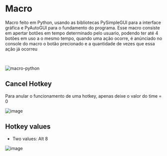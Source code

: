# Macro

Macro feito em Python, usando as bibliotecas PySimpleGUI para a interface gráfica e PyAutoGUI para o fundamento do programa. Esse macro consiste em apertar botões em tempo determinado pelo usuario, podendo ter até 4 botões em uso a o mesmo tempo, quando uma ação ocorre, é anúnciado no console do macro o botão precionado e a quantidade de vezes que essa ação já ocorreu

<br>

![macro-python](https://user-images.githubusercontent.com/79803635/189470410-a6bd7eb3-7458-40c5-a46e-7b31ce6d3c63.png)
<br>
## Cancel Hotkey

Para anular o funcionamento de uma hotkey, apenas deixe o valor do time = 0

![image](https://user-images.githubusercontent.com/79803635/215205892-d6e2b737-d644-459a-8973-cf90f3dd75d3.png)

## Hotkey values
<ul> 
  <li>Two values: Alt 8</li>
</ul> 

![image](https://user-images.githubusercontent.com/79803635/215207168-3b66f8a5-8777-45d3-9d42-179c27966c05.png)
